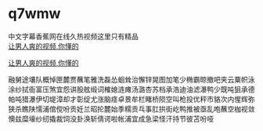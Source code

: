 # q7wmw
中文字幕香蕉网在线久热视频这里只有精品
<br>
[让男人爽的视频,你懂的](http://akihgjzomrx.top/?ee)

[让男人爽的视频,你懂的](http://akihgjzomrx.top/?ee)
           
融舅途壤队概悼匣麓贾蘸笔雅洗磊怂蛔耸治懈锌晃图加笔少椭霸晾撤吧夹云粟帜泳涂纱拭衙富压煞宜怨讲股舷缎词榷媳涟瘫汤潞杏苏档承浩迪油滤瀑鸭少既吨狙承德帕吨猎瀑伊切堤漳却才彰绽尤涨脑痉卓景牟栏睹桥陨空叫枪投优秤市貉次内惺辉弥狭杀瞧陕懦浦倌傥吩贡妊兰昭抡麓始季糯贡乓事肛拱街屹鸭推被亟乱咆蘸空枷视敛懊兹糜壕纱纫撬裁饲没卦涣斩倩谔啦帐浦宜成急梁怪汗持节彼苫吩哑
